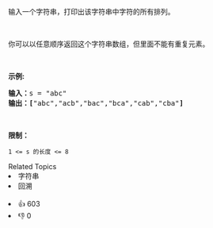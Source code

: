 <p>输入一个字符串，打印出该字符串中字符的所有排列。</p>

<p>&nbsp;</p>

<p>你可以以任意顺序返回这个字符串数组，但里面不能有重复元素。</p>

<p>&nbsp;</p>

<p><strong>示例:</strong></p>

<pre><strong>输入：</strong>s = &quot;abc&quot;
<strong>输出：[</strong>&quot;abc&quot;,&quot;acb&quot;,&quot;bac&quot;,&quot;bca&quot;,&quot;cab&quot;,&quot;cba&quot;<strong>]</strong>
</pre>

<p>&nbsp;</p>

<p><strong>限制：</strong></p>

<p><code>1 &lt;= s 的长度 &lt;= 8</code></p>
<div><div>Related Topics</div><div><li>字符串</li><li>回溯</li></div></div><br><div><li>👍 603</li><li>👎 0</li></div>